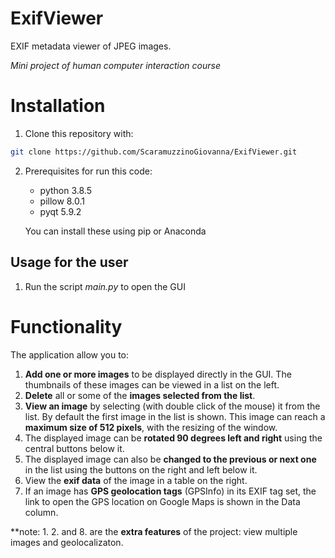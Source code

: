 # ExifViewer
EXIF metadata viewer of JPEG images.

_Mini project of human computer interaction course_

# Installation
1. Clone this repository with:
```sh
git clone https://github.com/ScaramuzzinoGiovanna/ExifViewer.git
```
2. Prerequisites for run this code:
    * python 3.8.5 
    * pillow 8.0.1   
    * pyqt 5.9.2
   
   You can install these using pip or Anaconda

## Usage for the user

1. Run the script _main.py_ to open the GUI

# Functionality

The application allow you to:
1. __Add one or more images__ to be displayed directly in the GUI. The thumbnails of these images can be viewed in a list on the left.
2. __Delete__ all or some of the __images selected from the list__.
3. __View an image__ by selecting (with double click of the mouse) it from the list. By default the first image in the list is shown. This image can reach a __maximum size of 512 pixels__, with the resizing of the window.
5. The displayed image can be __rotated 90 degrees left and right__ using the central buttons below it.
6. The displayed image can also be __changed to the previous or next one__ in the list using the buttons on the right and left below it.
7. View the __exif data__ of the image in a table on the right.
8. If an image has __GPS geolocation tags__ (GPSInfo) in its EXIF tag set, the link to open the GPS location on Google Maps is shown in the Data column.

**note: 1. 2. and 8. are the __extra features__ of the project: view multiple images and geolocalizaton.
